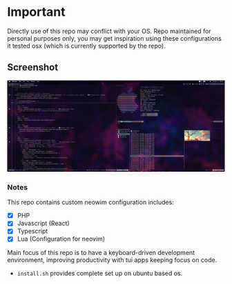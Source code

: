 # Important

Directly use of this repo may conflict with your OS.
Repo maintained for personal purposes only, you may get inspiration using these configurations it tested
osx (which is currently supported by the repo).

## Screenshot

![screenshot](./screenshot.jpeg)

### Notes

This repo contains custom neowim configuration includes:

- [x] PHP
- [x] Javascript (React)
- [x] Typescript
- [x] Lua (Configuration for neovim)

Main focus of this repo is to have a keyboard-driven development environment, improving productivity with
tui apps keeping focus on code.

- `install.sh` provides complete set up on ubuntu based os.
